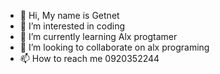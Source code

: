 - 👋 Hi, My name is Getnet
- 👀 I’m interested in coding
- 🌱 I’m currently learning Alx progtamer
- 💞️ I’m looking to collaborate on alx programing
- 📫 How to reach me 0920352244

<!---
Getnetbelay/Getnetbelay is a ✨ special ✨ repository because its `README.md` (this file) appears on your GitHub profile.
You can click the Preview link to take a look at your changes.
--->
